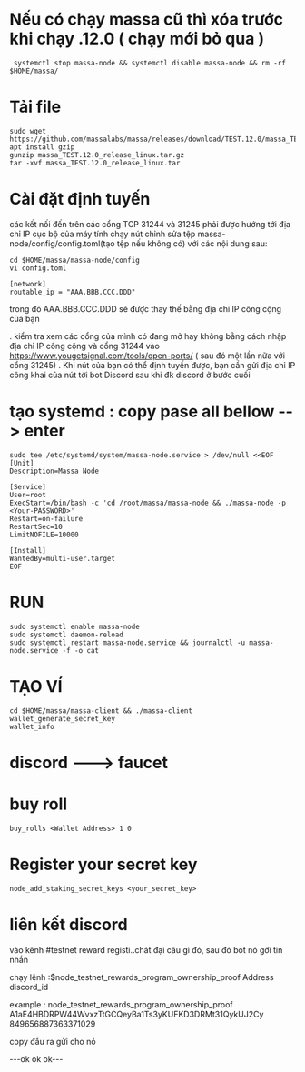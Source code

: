 # Nếu có chạy massa cũ thì xóa trước khi chạy .12.0 ( chạy mới bỏ qua )
```
 systemctl stop massa-node && systemctl disable massa-node && rm -rf $HOME/massa/
```
# Tải file
```
sudo wget https://github.com/massalabs/massa/releases/download/TEST.12.0/massa_TEST.12.0_release_linux.tar.gz
apt install gzip
gunzip massa_TEST.12.0_release_linux.tar.gz
tar -xvf massa_TEST.12.0_release_linux.tar
```
# Cài đặt định tuyến 
các kết nối đến trên các cổng TCP 31244 và 31245 phải được hướng tới địa chỉ IP cục bộ của máy tính chạy nút
chỉnh sửa tệp massa-node/config/config.toml(tạo tệp nếu không có) với các nội dung sau:
```
cd $HOME/massa/massa-node/config
vi config.toml
```
```
[network]
routable_ip = "AAA.BBB.CCC.DDD"
```
trong đó AAA.BBB.CCC.DDD sẽ được thay thế bằng địa chỉ IP công cộng của bạn

. kiểm tra xem các cổng của mình có đang mở hay không bằng cách nhập địa chỉ IP công cộng và cổng 31244 vào https://www.yougetsignal.com/tools/open-ports/ ( sau đó một lần nữa với cổng 31245)
. Khi nút của bạn có thể định tuyến được, bạn cần gửi địa chỉ IP công khai của nút tới bot Discord sau khi đk discord ở bước cuối
 
# tạo systemd : copy pase all bellow --> enter
```
sudo tee /etc/systemd/system/massa-node.service > /dev/null <<EOF
[Unit]
Description=Massa Node

[Service]
User=root
ExecStart=/bin/bash -c 'cd /root/massa/massa-node && ./massa-node -p <Your-PASSWORD>'
Restart=on-failure
RestartSec=10
LimitNOFILE=10000

[Install]
WantedBy=multi-user.target
EOF
```
# RUN
```
sudo systemctl enable massa-node
sudo systemctl daemon-reload
sudo systemctl restart massa-node.service && journalctl -u massa-node.service -f -o cat
```
# TẠO VÍ 
```
cd $HOME/massa/massa-client && ./massa-client
wallet_generate_secret_key 
wallet_info
```
# discord ---> faucet

# buy roll
 ```              
buy_rolls <Wallet Address> 1 0
```
# Register your secret key 
```
node_add_staking_secret_keys <your_secret_key>
```
# liên kết discord

vào kênh #testnet reward registi..chát đại câu gì đó, sau đó bot nó gởi tin nhắn 

chạy lệnh :$node_testnet_rewards_program_ownership_proof Address discord_id

  example : node_testnet_rewards_program_ownership_proof A1aE4HBDRPW44WvxzTtGCQeyBa1Ts3yKUFKD3DRMt31QykUJ2Cy 849656887363371029
  
  copy đầu ra gửi cho nó 
  
  ---ok ok ok---
